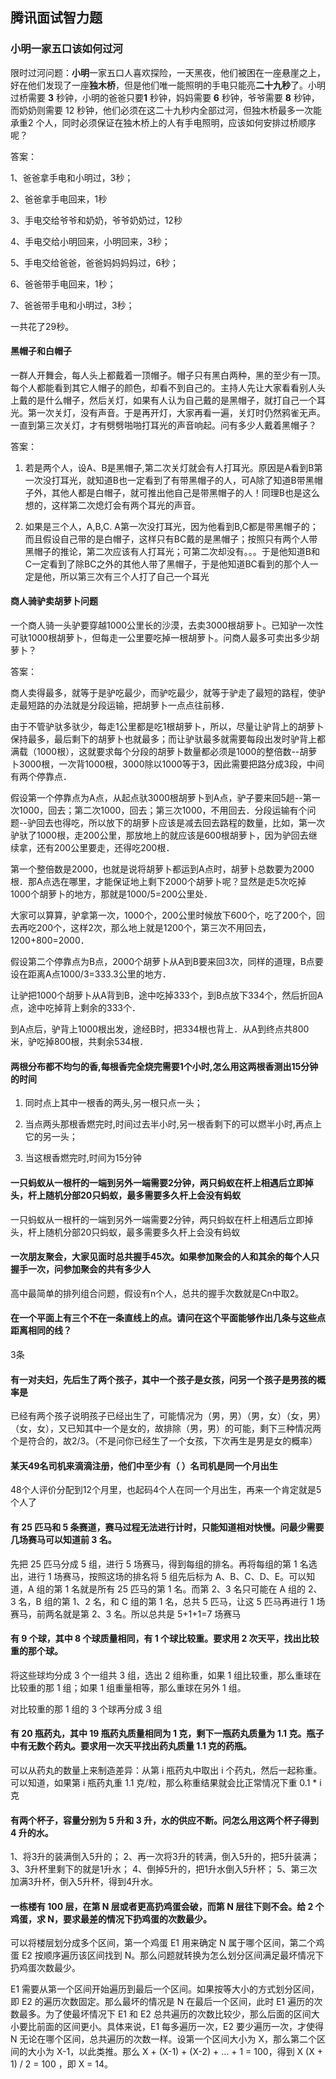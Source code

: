 ## 腾讯面试智力题

### 小明一家五口该如何过河

限时过河问题：**小明**一家五口人喜欢探险，一天黑夜，他们被困在一座悬崖之上，好在他们发现了一座**独木桥**，但是他们唯一能照明的手电只能亮**二十九秒**了。小明过桥需要 **3** 秒钟，小明的爸爸只要**1** 秒钟，妈妈需要 **6** 秒钟，爷爷需要 **8** 秒钟，而奶奶则需要 12 秒钟，他们必须在这二十九秒内全部过河，但独木桥最多一次能承重2 个人，同时必须保证在独木桥上的人有手电照明，应该如何安排过桥顺序呢？

答案：

1、爸爸拿手电和小明过，3秒；

2、爸爸拿手电回来，1秒

3、手电交给爷爷和奶奶，爷爷奶奶过，12秒

4、手电交给小明回来，小明回来，3秒；

5、手电交给爸爸，爸爸妈妈妈妈过，6秒；

6、爸爸带手电回来，1秒；

7、爸爸带手电和小明过，3秒；

一共花了29秒。





#### 黑帽子和白帽子

一群人开舞会，每人头上都戴着一顶帽子。帽子只有黑白两种，黑的至少有一顶。每个人都能看到其它人帽子的颜色，却看不到自己的。主持人先让大家看看别人头上戴的是什么帽子，然后关灯，如果有人认为自己戴的是黑帽子，就打自己一个耳光。第一次关灯，没有声音。于是再开灯，大家再看一遍，关灯时仍然鸦雀无声。一直到第三次关灯，才有劈劈啪啪打耳光的声音响起。问有多少人戴着黑帽子？

答案：

1. 若是两个人，设A、B是黑帽子,第二次关灯就会有人打耳光。原因是A看到B第一次没打耳光，就知道B也一定看到了有带黑帽子的人，可A除了知道B带黑帽子外，其他人都是白帽子，就可推出他自己是带黑帽子的人！同理B也是这么想的，这样第二次熄灯会有两个耳光的声音。

2. 如果是三个人，A,B,C. A第一次没打耳光，因为他看到B,C都是带黑帽子的；而且假设自己带的是白帽子，这样只有BC戴的是黑帽子；按照只有两个人带黑帽子的推论，第二次应该有人打耳光；可第二次却没有。。。于是他知道B和C一定看到了除BC之外的其他人带了黑帽子，于是他知道BC看到的那个人一定是他，所以第三次有三个人打了自己一个耳光





#### 商人骑驴卖胡萝卜问题

一个商人骑一头驴要穿越1000公里长的沙漠，去卖3000根胡萝卜。已知驴一次性可驮1000根胡萝卜，但每走一公里要吃掉一根胡萝卜。问商人最多可卖出多少胡萝卜？

答案：

商人卖得最多，就等于是驴吃最少，而驴吃最少，就等于驴走了最短的路程，使驴走最短路的办法就是分段运输，把胡萝卜一点点往前移．

由于不管驴驮多驮少，每走1公里都是吃1根胡萝卜，所以，尽量让驴背上的胡萝卜保持最多，最后剩下的胡萝卜也就最多；而让驴驮最多就需要每段出发时驴背上都满载（1000根），这就要求每个分段的胡萝卜数量都必须是1000的整倍数--胡萝卜3000根，一次背1000根，3000除以1000等于3，因此需要把路分成3段，中间有两个停靠点．

假设第一个停靠点为A点，从起点驮3000根胡萝卜到A点，驴子要来回5趟--第一次1000，回去；第二次1000，回去；第三次1000，不用回去．分段运输有个问题--驴回去也得吃，所以放下的胡萝卜应该是减去回去路程的数量，比如，第一次驴驮了1000根，走200公里，那放地上的就应该是600根胡萝卜，因为驴回去继续拿，还有200公里要走，还得吃200根．

第一个整倍数是2000，也就是说将胡萝卜都运到A点时，胡萝卜总数要为2000根．那A点选在哪里，才能保证地上剩下2000个胡萝卜呢？显然是走5次吃掉1000个胡萝卜的地方，那就是1000/5=200公里处．

大家可以算算，驴拿第一次，1000个，200公里时候放下600个，吃了200个，回去再吃200个，这样2次，那么地上就是1200个，第三次不用回去，1200+800=2000．

假设第二个停靠点为B点，2000个胡萝卜从A到B要来回3次，同样的道理，B点要设在距离A点1000/3=333.3公里的地方．

让驴把1000个胡萝卜从A背到B，途中吃掉333个，到B点放下334个，然后折回A点，途中吃掉背上剩余的333个．

到A点后，驴背上1000根出发，途经B时，把334根也背上．从A到终点共800米，驴吃掉800根，共剩余534根．





#### 两根分布都不均匀的香,每根香完全烧完需要1个小时,怎么用这两根香测出15分钟的时间

1. 同时点上其中一根香的两头,另一根只点一头； 

2. 当点两头那根香燃完时,时间过去半小时,另一根香剩下的可以燃半小时,再点上它的另一头； 

3. 当这根香燃完时,时间为15分钟





#### 一只蚂蚁从一根杆的一端到另外一端需要2分钟，两只蚂蚁在杆上相遇后立即掉头，杆上随机分部20只蚂蚁，最多需要多久杆上会没有蚂蚁

一只蚂蚁从一根杆的一端到另外一端需要2分钟，两只蚂蚁在杆上相遇后立即掉头，杆上随机分部20只蚂蚁，最多需要多久杆上会没有蚂蚁



#### 一次朋友聚会，大家见面时总共握手45次。如果参加聚会的人和其余的每个人只握手一次，问参加聚会的共有多少人

高中最简单的排列组合问题，假设有n个人，总共的握手次数就是Cn中取2。





#### 在一个平面上有三个不在一条直线上的点。请问在这个平面能够作出几条与这些点距离相同的线？

3条



#### 有一对夫妇，先后生了两个孩子，其中一个孩子是女孩，问另一个孩子是男孩的概率是

已经有两个孩子说明孩子已经出生了，可能情况为（男，男）（男，女）（女，男）（女，女），又已知其中一个是女的，故排除（男，男）的可能，剩下三种情况两个是符合的，故2/3。（不是问你已经生了一个女孩，下次再生是男是女的概率）





#### 某天49名司机来滴滴注册，他们中至少有（  ）名司机是同一个月出生

48个人评价分配到12个月里，也起码4个人在同一个月出生，再来一个肯定就是5个人了



#### 有 25 匹马和 5 条赛道，赛马过程无法进行计时，只能知道相对快慢。问最少需要几场赛马可以知道前 3 名。

先把 25 匹马分成 5 组，进行 5 场赛马，得到每组的排名。再将每组的第 1 名选出，进行 1 场赛马，按照这场的排名将 5 组先后标为 A、B、C、D、E。可以知道，A 组的第 1 名就是所有 25 匹马的第 1 名。而第 2、3 名只可能在 A 组的 2、3 名，B 组的第 1、2 名，和 C 组的第 1 名，总共 5 匹马，让这 5 匹马再进行 1 场赛马，前两名就是第 2、3 名。所以总共是 5+1+1=7 场赛马



#### 有 9 个球，其中 8 个球质量相同，有 1 个球比较重。要求用 2 次天平，找出比较重的那个球。

将这些球均分成 3 个一组共 3 组，选出 2 组称重，如果 1 组比较重，那么重球在比较重的那 1 组；如果 1 组重量相等，那么重球在另外 1 组。

对比较重的那 1 组的 3 个球再分成 3 组





#### 有 20 瓶药丸，其中 19 瓶药丸质量相同为 1 克，剩下一瓶药丸质量为 1.1 克。瓶子中有无数个药丸。要求用一次天平找出药丸质量 1.1 克的药瓶。

可以从药丸的数量上来制造差异：从第 i 瓶药丸中取出 i 个药丸，然后一起称重。可以知道，如果第 i 瓶药丸重 1.1 克/粒，那么称重结果就会比正常情况下重 0.1 * i 克



#### 有两个杯子，容量分别为 5 升和 3 升，水的供应不断。问怎么用这两个杯子得到 4 升的水。

1、将3升的装满倒入5升的；
2、再一次将3升的转满，倒入5升的，把5升装满；
3、3升杯里剩下的就是1升水；
4、倒掉5升的，把1升水倒入5升杯；
5、第三次加满3升杯，倒入5升杯，得到4升水。





#### 一栋楼有 100 层，在第 N 层或者更高扔鸡蛋会破，而第 N 层往下则不会。给 2 个鸡蛋，求 N，要求最差的情况下扔鸡蛋的次数最少。

可以将楼层划分成多个区间，第一个鸡蛋 E1 用来确定 N 属于哪个区间，第二个鸡蛋 E2 按顺序遍历该区间找到 N。那么问题就转换为怎么划分区间满足最坏情况下扔鸡蛋次数最少。

E1 需要从第一个区间开始遍历到最后一个区间。如果按等大小的方式划分区间，即 E2 的遍历次数固定。那么最坏的情况是 N 在最后一个区间，此时 E1 遍历的次数最多。为了使最坏情况下 E1 和 E2 总共遍历的次数比较少，那么后面的区间大小要比前面的区间更小。具体来说，E1 每多遍历一次，E2 要少遍历一次，才使得 N 无论在哪个区间，总共遍历的次数一样。设第一个区间大小为 X，那么第二个区间的大小为 X-1，以此类推。那么 X + (X-1) + (X-2) + … + 1 = 100，得到 X (X + 1) / 2 = 100 ，即 X = 14。